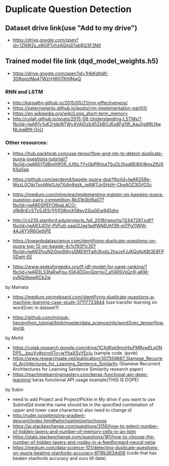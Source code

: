 # Duplicate Question Detection

## Dataset drive link(use "Add to my drive")
* https://drive.google.com/open?id=1ZN9l2s_e8GIfTxhzAQjIsD1sbRQ3F2N0

## Trained model file link (dqd_model_weights.h5)
* https://drive.google.com/open?id=1HkKgfpW-3D8pnizMa47WzrHW07KHlNwQ

### RNN and LSTM

* http://karpathy.github.io/2015/05/21/rnn-effectiveness/
* https://peterroelants.github.io/posts/rnn-implementation-part01/
* https://en.wikipedia.org/wiki/Long_short-term_memory
* http://colah.github.io/posts/2015-08-Understanding-LSTMs/?fbclid=IwAR1y1uK2rldpNTWv4VAIDzb45ZkBOJEq8Fg1W_Aau0g8RLNwNLmaBfK-OvU

### Other resources:

* https://hub.packtpub.com/use-tensorflow-and-nlp-to-detect-duplicate-quora-questions-tutorial/?fbclid=IwAR01TdBmlHfOR_lUfbL7YvGbPRhlut7SuDLISgq6EI8Xj8msZtfJXKSq5pk


* https://github.com/aerdem4/kaggle-quora-dup?fbclid=IwAR25Re-WszL0CtkiTorsWpOJg7XiAn8gzk_jeAWTJnSHzH-CbgAOZ3GVO2c



* https://medium.com/mlreview/implementing-malstm-on-kaggles-quora-question-pairs-competition-8b31b0b16a07?fbclid=IwAR0SPEFO9qaLACO-xRkBnEcSTySJESr1l1j1Ol8xnX56py2SiuGEw945dro

* http://cs230.stanford.edu/projects_fall_2018/reports/12447287.pdf?fbclid=IwAR3JlOV-ifVFu0-xaal2Ugg1adfWA6Uhf39-mTPg11WW-4AJ4YVR6GethPE
* https://towardsdatascience.com/identifying-duplicate-questions-on-quora-top-12-on-kaggle-4c1cf93f1c30?fbclid=IwAR3fvuN2i0qx9i6ysSME9YFaIh3kxbL2haJxFJJKQofpX8t3E8FP0DqH-EE
* https://www.geeksforgeeks.org/tf-idf-model-for-page-ranking/?fbclid=IwAR3LS3faRwFpu-tGK4DGxvQqrrjsi7_aY4RSVsQn9-aKM-syNQ0kewKCb2w

by Mamata
* https://medium.springboard.com/identifying-duplicate-questions-a-machine-learning-case-study-37117723844
  (use transfer learning on word2vec in dataset?)
  
* https://github.com/minsuk-heo/python_tutorial/blob/master/data_science/nlp/word2vec_tensorflow.ipynb

by Mohit
* https://colab.research.google.com/drive/1CXdKsk9mvHiuFMRowELp0NDP5__bsuVy#scrollTo=wYhaXSvYEcju
  (sample code .ipynb) 
* https://www.researchgate.net/publication/307558687_Siamese_Recurrent_Architectures_for_Learning_Sentence_Similarity
(Siamese Recurrent Architectures for Learning Sentence Similarity research paper)
* https://machinelearningmastery.com/keras-functional-api-deep-learning/
keras functional API usage example(THIS IS DOPE)

by Subin
* need to add Project and Project/Pickle in My drive if you want to use SubindQd (note:the name should be in the specified combination of upper and lower case characters) also need to change id
* http://ruder.io/optimizing-gradient-descent/index.html#whichoptimizertochoose
* https://ai.stackexchange.com/questions/3156/how-to-select-number-of-hidden-layers-and-number-of-memory-cells-in-an-lstm
* https://stats.stackexchange.com/questions/181/how-to-choose-the-number-of-hidden-layers-and-nodes-in-a-feedforward-neural-netw
* https://medium.com/data-science-101/detecting-duplicate-questions-on-quora-beating-stanfords-accuracy-6f18b3634d06 (code that has beaten stanfords accuracy and ours till date)




